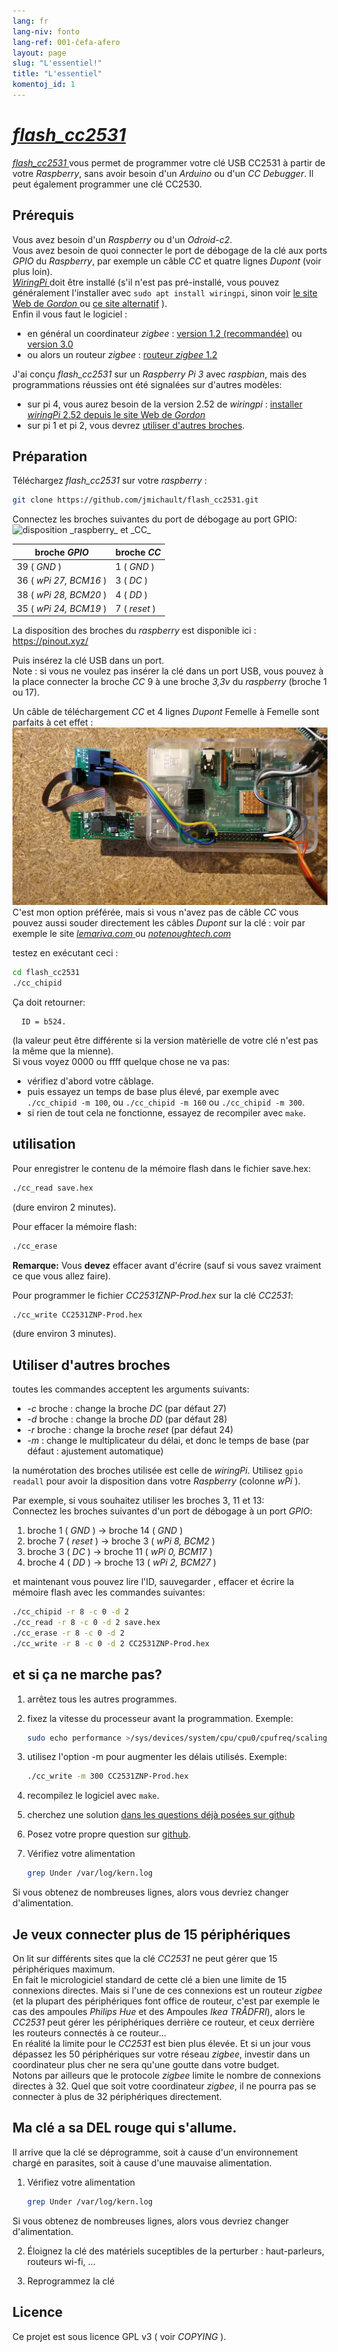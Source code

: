 ```yaml
---
lang: fr
lang-niv: fonto
lang-ref: 001-ĉefa-afero
layout: page
slug: "L'essentiel!"
title: "L'essentiel"
komentoj_id: 1
---
```


# [ _flash\_cc2531_ ](https://github.com/jmichault/flash_cc2531)
 [ _flash\_cc2531_ ](https://github.com/jmichault/flash_cc2531) vous permet de programmer votre clé USB CC2531 à partir de votre _Raspberry_, sans avoir besoin d'un _Arduino_ ou d'un _CC Debugger_.
 Il peut également programmer une clé CC2530.

## Prérequis
Vous avez besoin d'un _Raspberry_ ou d'un _Odroid-c2_.  
Vous avez besoin de quoi connecter le port de débogage de la clé aux ports _GPIO_ du _Raspberry_, par exemple un câble _CC_ et quatre lignes _Dupont_ (voir plus loin).   
[ _WiringPi_ ](http://wiringpi.com/) doit être installé \(s'il n'est pas pré-installé, vous pouvez généralement l'installer avec `sudo apt install wiringpi`, sinon voir [le site Web de _Gordon_ ](http://wiringpi.com/) ou [ce site alternatif](https://github.com/WiringPi/WiringPi) \).  
Enfin il vous faut le logiciel :

* en général un coordinateur _zigbee_ : [ version 1.2 (recommandée)](https://github.com/Koenkk/Z-Stack-firmware/raw/master/coordinator/Z-Stack_Home_1.2/bin/default/) ou [version 3.0](https://github.com/Koenkk/Z-Stack-firmware/tree/master/coordinator/Z-Stack_3.0.x/bin)
* ou alors un routeur _zigbee_ : [routeur _zigbee_ 1.2](https://github.com/Koenkk/Z-Stack-firmware/tree/master/router/CC2531/bin)

J'ai conçu _flash\_cc2531_ sur un _Raspberry Pi 3_ avec _raspbian_, mais des programmations réussies ont été signalées sur d'autres modèles:

 * sur pi 4, vous aurez besoin de la version 2.52 de _wiringpi_ :  [installer _wiringPi_ 2.52 depuis le site Web de _Gordon_ ](http://wiringpi.com/wiringpi-updated-to-2-52-for-the-raspberry-pi-4b/)
 * sur pi 1 et pi 2, vous devrez [utiliser d'autres broches](#uzi_aliajn_pinglojn).

## Préparation

Téléchargez _flash\_cc2531_ sur votre _raspberry_ :
```bash
git clone https://github.com/jmichault/flash_cc2531.git
```

Connectez les broches suivantes du port de débogage au port GPIO:
![](/public/raspberry-cc.png "disposition _raspberry_ et _CC_") 

| broche _GPIO_          | broche _CC_  |
| ---------------------- | ------------ | 
| 39 ( _GND_ )           | 1 ( _GND_ )  |	
| 36 ( _wPi 27, BCM16_ ) | 3 ( _DC_ )   | 
| 38 ( _wPi 28, BCM20_ ) | 4 ( _DD_ )   | 
| 35 ( _wPi 24, BCM19_ ) | 7 ( _reset_ )| 

La disposition des broches du _raspberry_ est disponible ici : <https://pinout.xyz/>


Puis insérez la clé USB dans un port.  
Note : si vous ne voulez pas insérer la clé dans un port USB, vous pouvez à la place connecter la broche _CC_ 9 à une broche _3,3v_ du _raspberry_ (broche 1 ou 17).

Un câble de téléchargement _CC_ et 4 lignes _Dupont_ Femelle à Femelle sont parfaits à cet effet :
![photo de la clé et du _raspberry_ ](https://github.com/jmichault/files/raw/master/Raspberry-CC2531.jpg)
C'est mon option préférée, mais si vous n'avez pas de câble _CC_ vous pouvez aussi souder directement les câbles _Dupont_ sur la clé : voir par exemple le site [ _lemariva.com_ ](https://lemariva.com/blog/2019/08/zigbee-flashing-cc2531-using-raspberry-pi-without-cc-debugger) ou [ _notenoughtech.com_ ](https://notenoughtech.com/home-automation/flashing-cc2531-without-cc-debugger )


testez en exécutant ceci :
```bash
cd flash_cc2531
./cc_chipid
```
Ça doit retourner:
```
  ID = b524.
```
(la valeur peut être différente si la version matèrielle de votre clé n'est pas la même que la mienne).  
Si vous voyez 0000 ou ffff quelque chose ne va pas:

 * vérifiez d'abord votre câblage.
 * puis essayez un temps de base plus élevé, par exemple avec `./cc_chipid -m 100`, ou `./cc_chipid -m 160` ou `./cc_chipid -m 300`.
 * si rien de tout cela ne fonctionne, essayez de recompiler avec `make`.

## utilisation
Pour enregistrer le contenu de la mémoire flash dans le fichier save.hex:
```bash
./cc_read save.hex
```
(dure environ 2 minutes).

Pour effacer la mémoire flash:
```bash
./cc_erase
```
**Remarque:** Vous **devez** effacer avant d'écrire (sauf si vous savez vraiment ce que vous allez faire).

Pour programmer le fichier _CC2531ZNP-Prod.hex_ sur la clé _CC2531_:
```bash
./cc_write CC2531ZNP-Prod.hex
```
(dure environ 3 minutes).

<a id="uzi_aliajn_pinglojn"></a>
## Utiliser d'autres broches

toutes les commandes acceptent les arguments suivants:

 * _-c_ broche : change la broche _DC_ (par défaut 27)
 * _-d_ broche : change la broche _DD_ (par défaut 28)
 * _-r_ broche : change la broche _reset_ (par défaut 24)
 * _-m_ : change le multiplicateur du délai, et donc le temps de base (par défaut : ajustement automatique)

la numérotation des broches utilisée est celle de _wiringPi_. Utilisez `gpio readall` pour avoir la disposition dans votre _Raspberry_ (colonne _wPi_ ).

Par exemple, si vous souhaitez utiliser les broches 3, 11 et 13:  
Connectez les broches suivantes d'un port de débogage à un port _GPIO_:

 1. broche 1 ( _GND_ ) -> broche 14 ( _GND_ )
 2. broche 7 ( _reset_ ) -> broche 3 ( _wPi 8, BCM2_ )
 3. broche 3 ( _DC_ ) -> broche 11 ( _wPi 0, BCM17_ )
 4. broche 4 ( _DD_ ) -> broche 13 ( _wPi 2, BCM27_ )

et maintenant vous pouvez lire l'ID, sauvegarder , effacer et écrire la mémoire flash avec les commandes suivantes:
```bash
./cc_chipid -r 8 -c 0 -d 2
./cc_read -r 8 -c 0 -d 2 save.hex
./cc_erase -r 8 -c 0 -d 2
./cc_write -r 8 -c 0 -d 2 CC2531ZNP-Prod.hex
```

## et si ça ne marche pas?

1. arrêtez tous les autres programmes.
2. fixez la vitesse du processeur avant la programmation. Exemple:

   ```bash
   sudo echo performance >/sys/devices/system/cpu/cpu0/cpufreq/scaling_governor
   ```
3. utilisez l'option -m pour augmenter les délais utilisés. Exemple:

   ```bash
   ./cc_write -m 300 CC2531ZNP-Prod.hex
   ```
4. recompilez le logiciel avec `make`.

5. cherchez une solution [dans les questions déjà posées sur github](https://github.com/jmichault/flash_cc2531/issues?q=is%3Aissue)

6. Posez votre propre question sur [github](https://github.com/jmichault/flash_cc2531/issues/new/choose).

7. Vérifiez votre alimentation
    
   ```bash
   grep Under /var/log/kern.log
   ```
Si vous obtenez de nombreuses lignes, alors vous devriez changer d'alimentation.

## Je veux connecter plus de 15 périphériques
On lit sur différents sites que la clé _CC2531_ ne peut gérer que 15 périphériques maximum.  
En fait le micrologiciel standard de cette clé a bien une limite de 15 connexions directes. Mais si l'une de ces connexions est un routeur _zigbee_ (et la plupart des périphériques font office de routeur, c'est par exemple le cas des ampoules _Philips Hue_ et des Ampoules _Ikea TRÅDFRI_), alors le _CC2531_ peut gérer les périphériques derrière ce routeur, et ceux derrière les routeurs connectés à ce routeur...  
En réalité la limite pour le _CC2531_ est bien plus élevée. Et si un jour vous dépassez les 50 périphériques sur votre réseau _zigbee_, investir dans un coordinateur plus cher ne sera qu'une goutte dans votre budget.  
Notons par ailleurs que le protocole _zigbee_ limite le nombre de connexions directes à 32. Quel que soit votre coordinateur _zigbee_, il ne pourra pas se connecter à plus de 32 périphériques directement.

## Ma clé a sa DEL rouge qui s'allume.
Il arrive que la clé se déprogramme, soit à cause d'un environnement chargé en parasites, soit à cause d'une mauvaise alimentation.

1. Vérifiez votre alimentation
    
   ```bash
   grep Under /var/log/kern.log
   ```
Si vous obtenez de nombreuses lignes, alors vous devriez changer d'alimentation.

2. Éloignez la clé des matériels suceptibles de la perturber : haut-parleurs, routeurs wi-fi, ...

3. Reprogrammez la clé
 


## Licence

Ce projet est sous licence GPL v3 ( voir _COPYING_ ).
